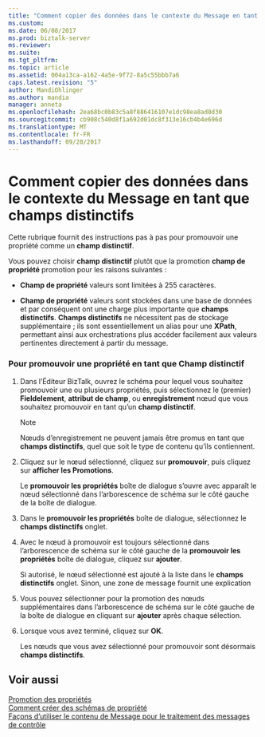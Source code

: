```yaml
---
title: "Comment copier des données dans le contexte du Message en tant que les champs distinctifs | Documents Microsoft"
ms.custom: 
ms.date: 06/08/2017
ms.prod: biztalk-server
ms.reviewer: 
ms.suite: 
ms.tgt_pltfrm: 
ms.topic: article
ms.assetid: 004a13ca-a162-4a5e-9f72-8a5c55bbb7a6
caps.latest.revision: "5"
author: MandiOhlinger
ms.author: mandia
manager: anneta
ms.openlocfilehash: 2ea68bc0b83c5a8f886416107e1dc98ea8ad8d30
ms.sourcegitcommit: cb908c540d8f1a692d01dc8f313e16cb4b4e696d
ms.translationtype: MT
ms.contentlocale: fr-FR
ms.lasthandoff: 09/20/2017
---
```

# <a name="how-to-copy-data-to-the-message-context-as-distinguished-fields"></a>Comment copier des données dans le contexte du Message en tant que champs distinctifs
Cette rubrique fournit des instructions pas à pas pour promouvoir une propriété comme un **champ distinctif**.  
  
 Vous pouvez choisir **champ distinctif** plutôt que la promotion **champ de propriété** promotion pour les raisons suivantes :  
  
-   **Champ de propriété** valeurs sont limitées à 255 caractères.  
  
-   **Champ de propriété** valeurs sont stockées dans une base de données et par conséquent ont une charge plus importante que **champs distinctifs**. **Champs distinctifs** ne nécessitent pas de stockage supplémentaire ; ils sont essentiellement un alias pour une **XPath**, permettant ainsi aux orchestrations plus accéder facilement aux valeurs pertinentes directement à partir du message.  
  
### <a name="to-promote-a-property-as-a-distinguished-field"></a>Pour promouvoir une propriété en tant que Champ distinctif  
  
1.  Dans l’Éditeur BizTalk, ouvrez le schéma pour lequel vous souhaitez promouvoir une ou plusieurs propriétés, puis sélectionnez le (premier) **Fieldelement**, **attribut de champ**, ou **enregistrement** nœud que vous souhaitez promouvoir en tant qu’un **champ distinctif**.  
  
    > [!NOTE]
    >  Nœuds d’enregistrement ne peuvent jamais être promus en tant que **champs distinctifs**, quel que soit le type de contenu qu’ils contiennent.  
  
2.  Cliquez sur le nœud sélectionné, cliquez sur **promouvoir**, puis cliquez sur **afficher les Promotions**.  
  
     Le **promouvoir les propriétés** boîte de dialogue s’ouvre avec apparaît le nœud sélectionné dans l’arborescence de schéma sur le côté gauche de la boîte de dialogue.  
  
3.  Dans le **promouvoir les propriétés** boîte de dialogue, sélectionnez le **champs distinctifs** onglet.  
  
4.  Avec le nœud à promouvoir est toujours sélectionné dans l’arborescence de schéma sur le côté gauche de la **promouvoir les propriétés** boîte de dialogue, cliquez sur **ajouter**.  
  
     Si autorisé, le nœud sélectionné est ajouté à la liste dans le **champs distinctifs** onglet. Sinon, une zone de message fournit une explication  
  
5.  Vous pouvez sélectionner pour la promotion des nœuds supplémentaires dans l’arborescence de schéma sur le côté gauche de la boîte de dialogue en cliquant sur **ajouter** après chaque sélection.  
  
6.  Lorsque vous avez terminé, cliquez sur **OK**.  
  
     Les nœuds que vous avez sélectionné pour promouvoir sont désormais **champs distinctifs**.  
  
## <a name="see-also"></a>Voir aussi  
 [Promotion des propriétés](../core/promoting-properties.md)   
 [Comment créer des schémas de propriété](../core/how-to-create-property-schemas.md)   
 [Façons d’utiliser le contenu de Message pour le traitement des messages de contrôle](../core/ways-to-use-message-content-to-control-message-processing.md)